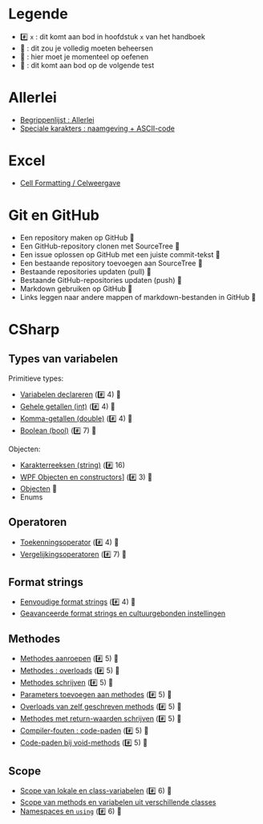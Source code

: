 # Legende

- :hash: `x` : dit komt aan bod in hoofdstuk `x` van het handboek
- :pushpin: : dit zou je volledig moeten beheersen
- :rocket: : hier moet je momenteel op oefenen
- :checkered_flag: : dit komt aan bod op de volgende test

# Allerlei

- [Begrippenlijst : Allerlei](Begrippenlijst/Allerlei.md)
- [Speciale karakters : naamgeving + ASCII-code](Begrippenlijst/SpecialeKarakters.md)

# Excel

- [Cell Formatting / Celweergave](Excel/CellFormatting.md)

# Git en GitHub

- Een repository maken op GitHub :rocket:
- Een GitHub-repository clonen met SourceTree :rocket:
- Een issue oplossen op GitHub met een juiste commit-tekst :rocket:
- Een bestaande repository toevoegen aan SourceTree :rocket:
- Bestaande repositories updaten (pull) :rocket:
- Bestaande GitHub-repositories updaten (push) :rocket:
- Markdown gebruiken op GitHub :rocket:
- Links leggen naar andere mappen of markdown-bestanden in GitHub :rocket: 

# CSharp

## Types van variabelen

Primitieve types:

- [Variabelen declareren](CSharp/Vars.md) (:hash: 4) :pushpin:
- [Gehele getallen (int)](CSharp/VarsInt.md) (:hash: 4) :pushpin:
- [Komma-getallen (double)](CSharp/VarsDouble.md) (:hash: 4) :pushpin:
- [Boolean (bool)](CSharp/VarsBool.md) (:hash: 7) :rocket:

Objecten:

- [Karakterreeksen (string)](CSharp/VarsString.md) (:hash: 16)
- [WPF Objecten en constructors](CSharp/WPFObjects.md)] (:hash: 3) :rocket: 
- [Objecten](CSharp/Objects.md) :construction:
- Enums

## Operatoren

- [Toekenningsoperator](CSharp/Toekenningsoperator.md) (:hash: 4) :pushpin:
- [Vergelijkingsoperatoren](CSharp/Vergelijkingsoperatoren.md) (:hash: 7) :rocket:

## Format strings

- [Eenvoudige format strings](CSharp/SimpleFormatStrings.md) (:hash: 4) :pushpin:
- [Geavanceerde format strings en cultuurgebonden instellingen](CSharp/AdvancedFormatStrings.md)

## Methodes

- [Methodes aanroepen](CSharp/MethodesAanroepen.md) (:hash: 5) :checkered_flag:
- [Methodes : overloads](CSharp/MethodesOverloads.md) (:hash: 5) :checkered_flag:
- [Methodes schrijven](CSharp/MethodesSchrijven.md) (:hash: 5) :checkered_flag:
- [Parameters toevoegen aan methodes](CSharp/MethodesParameters.md) (:hash: 5) :checkered_flag:
- [Overloads van zelf geschreven methods](CSharp/MethodesSchrijvenOverloads.md) (:hash: 5) :checkered_flag:
- [Methodes met return-waarden schrijven](CSharp/MethodesReturn.md) (:hash: 5) :checkered_flag:
- [Compiler-fouten : code-paden](CSharp/MethodesCodePaths.md) (:hash: 5) :checkered_flag:
- [Code-paden bij void-methods](CSharp/MethodesVoid.md) (:hash: 5) :checkered_flag:

## Scope

- [Scope van lokale en class-variabelen](CSharp/ScopeVars.md) (:hash: 6) :rocket:
- [Scope van methods en variabelen uit verschillende classes](CSharp/ScopeInterClass.md)
- [Namespaces en `using`](CSharp/Namespaces.md) (:hash: 6) :rocket:


 
